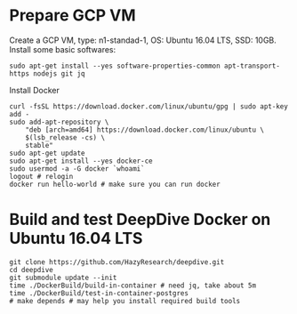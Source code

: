 # Prepare GCP VM

Create a GCP VM, type: n1-standad-1, OS: Ubuntu 16.04 LTS, SSD: 10GB.
Install some basic softwares:

    sudo apt-get install --yes software-properties-common apt-transport-https nodejs git jq

Install Docker

    curl -fsSL https://download.docker.com/linux/ubuntu/gpg | sudo apt-key add -
    sudo add-apt-repository \
        "deb [arch=amd64] https://download.docker.com/linux/ubuntu \
        $(lsb_release -cs) \
        stable"
    sudo apt-get update
    sudo apt-get install --yes docker-ce
    sudo usermod -a -G docker `whoami`   
    logout # relogin
    docker run hello-world # make sure you can run docker
    
# Build and test DeepDive Docker on Ubuntu 16.04 LTS

    git clone https://github.com/HazyResearch/deepdive.git
    cd deepdive
    git submodule update --init
    time ./DockerBuild/build-in-container # need jq, take about 5m
    time ./DockerBuild/test-in-container-postgres
    # make depends # may help you install required build tools
